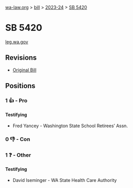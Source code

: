 [wa-law.org](/) > [bill](/bill/) > [2023-24](/bill/2023-24/) > [SB 5420](/bill/2023-24/sb/5420/)

# SB 5420
[leg.wa.gov](https://app.leg.wa.gov/billsummary?BillNumber=5420&Year=2023&Initiative=false)

## Revisions
* [Original Bill](1/)

## Positions
### 1 👍 - Pro
#### Testifying
* Fred Yancey - Washington State School Retirees’ Assn. 

### 0 👎 - Con

### 1 ❓ - Other
#### Testifying
* David Iseminger - WA State Health Care Authority
